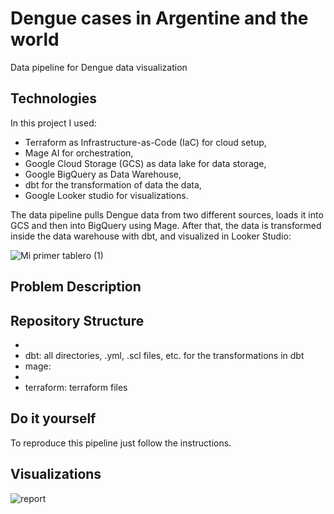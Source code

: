 # Dengue cases in Argentine and the world
Data pipeline for Dengue data visualization

## Technologies
In this project I used:

- Terraform as Infrastructure-as-Code (IaC) for cloud setup,
- Mage AI for orchestration,
- Google Cloud Storage (GCS) as data lake for data storage,
- Google BigQuery as Data Warehouse,
- dbt for the transformation of data the data,
- Google Looker studio for visualizations.

The data pipeline pulls Dengue data from two different sources, loads it into GCS and then into BigQuery using Mage. After that, the data is transformed inside the data warehouse with dbt, and visualized in Looker Studio:

![Mi primer tablero (1)](https://github.com/DNR258/de_dengue/assets/97068501/e1af016c-1c3a-449a-877c-8624496a79b1)

## Problem Description


## Repository Structure
- 
- dbt: all directories, .yml, .scl files, etc. for the transformations in dbt
- mage: 
- 
- terraform: terraform files


## Do it yourself
To reproduce this pipeline just follow the instructions.

## Visualizations
![report](https://github.com/DNR258/de_dengue/assets/97068501/76a50cb4-662e-48fe-9078-6eccf12fb78d)
